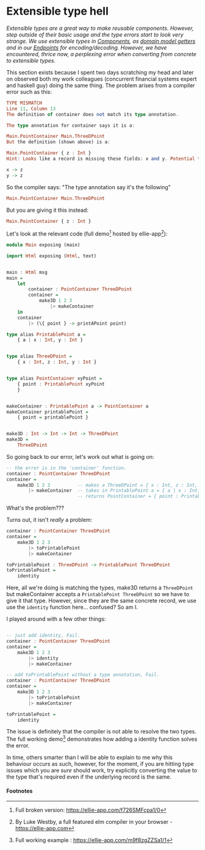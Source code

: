 # Extensible type hell

_Extensible types are a great way to make reusable components. However, step outside of their basic usage and the type errors start to look very strange. We use extensible types in [Components](/chapters/components), as [domain model getters](/chapters/tools.md#oracle) and in our [Endpoints](/chapters/endpoints.md) for encoding/decoding. However, we have encountered, thrice now, a perplexing error when converting from concrete to extensible types._

This section exists because I spent two days scratching my head and later on observed both my work colleagues (concurrent financial systems expert and haskell guy) doing the same thing. The problem arises from a compiler error such as this:

```haskell
TYPE MISMATCH
Line 11, Column 13
The definition of container does not match its type annotation.

The type annotation for container says it is a:

Main.PointContainer Main.ThreeDPoint
But the definition (shown above) is a:

Main.PointContainer { z : Int }
Hint: Looks like a record is missing these fields: x and y. Potential typos include:

x -> z
y -> z
```

So the compiler says: "The type annotation say it's the following"

```haskell
Main.PointContainer Main.ThreeDPoint
```

But you are giving it this instead:
```haskell
Main.PointContainer { z : Int }
```

Let's look at the relevant code (full demo[^1] hosted by ellie-app[^2]):

```haskell
module Main exposing (main)

import Html exposing (Html, text)


main : Html msg
main =
    let
        container : PointContainer ThreeDPoint
        container =
            make3D 1 2 3
                |> makeContainer
    in
    container
        |> (\{ point } -> printAPoint point)

type alias PrintablePoint a =
    { a | x : Int, y : Int }


type alias ThreeDPoint =
    { x : Int, z : Int, y : Int }


type alias PointContainer xyPoint =
    { point : PrintablePoint xyPoint
    }


makeContainer : PrintablePoint a -> PointContainer a
makeContainer printablePoint =
    { point = printablePoint }


make3D : Int -> Int -> Int -> ThreeDPoint
make3D =
    ThreeDPoint
```

So going back to our error, let's work out what is going on:

```haskell
-- the error is in the 'container' function.
container : PointContainer ThreeDPoint
container =
    make3D 1 2 3          -- makes a ThreeDPoint = { x : Int, z : Int, y : Int }
        |> makeContainer  -- takes in PrintablePoint a = { a | x : Int, y : Int }
                          -- returns PointContainer = { point : PrintablePoint a }
```

What's the problem???

Turns out, it isn't _really_ a problem:

```haskell
container : PointContainer ThreeDPoint
container =
    make3D 1 2 3
        |> toPrintablePoint
        |> makeContainer

toPrintablePoint : ThreeDPoint -> PrintablePoint ThreeDPoint
toPrintablePoint =
    identity
```

Here, all we're doing is matching the types, make3D returns a `ThreeDPoint` but makeContainer accepts a `PrintablePoint ThreeDPoint` so we have to give it that type. However, since they are the same concrete record, we use use the `identity` function here... confused? So am I.

I played around with a few other things:
```haskell

-- just add identity, Fail.
container : PointContainer ThreeDPoint
container =
    make3D 1 2 3
        |> identity
        |> makeContainer

-- add toPrintablePoint without a type annotation, Fail.
container : PointContainer ThreeDPoint
container =
    make3D 1 2 3
        |> toPrintablePoint
        |> makeContainer

toPrintablePoint =
    identity
```

The issue is definitely that the compiler is not able to resolve the two types. The full working demo[^3] demonstrates how adding a identity function solves the error.

In time, others smarter than I will be able to explain to me why this behaviour occurs as such, however, for the moment, if you are hitting type issues which you are _sure_ should work, try explicitly converting the value to the type that's required even if the underlying record is the same.

#### Footnotes

[^1]: Full broken version: https://ellie-app.com/f726SMFcpa1/0

[^2]: By Luke Westby, a full featured elm compiler in your browser - https://ellie-app.com

[^3]: Full working example : https://ellie-app.com/m9f8zgZZSa1/1
